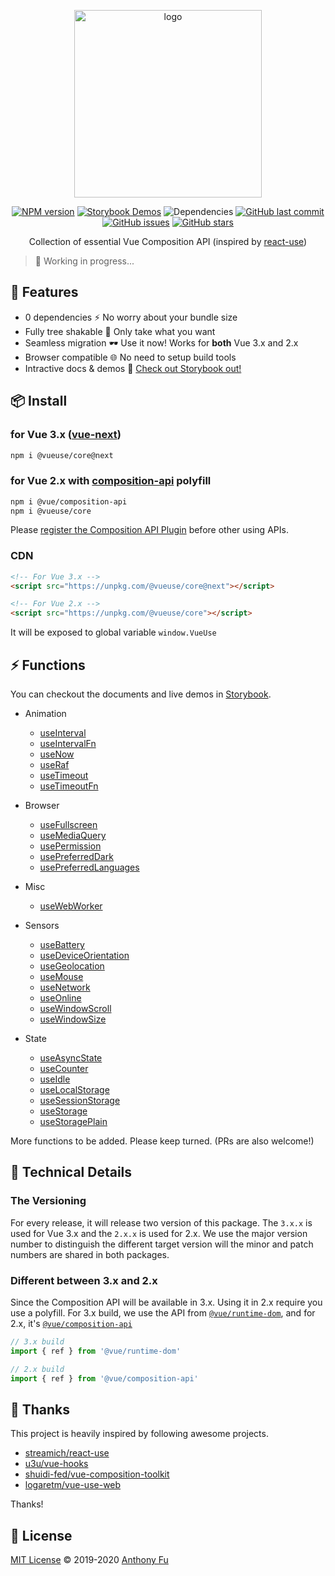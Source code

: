 <p align="center">
<img src="https://raw.githubusercontent.com/antfu/vueuse/master/resources/logo-vertical.png" alt="logo" width="300"/>
</p>

<p align="center">
<a href="https://www.npmjs.com/package/@vueuse/core" target="__blank"><img src="https://img.shields.io/npm/v/@vueuse/core?color=a1b858" alt="NPM version" /></a>
<a href="https://vueuse.netlify.com" target="__blank"><img src="https://img.shields.io/static/v1?label=storybook&message=demos&color=63ba83" alt="Storybook Demos" /></a>
<img alt="Dependencies" src="https://img.shields.io/david/antfu/vueuse?color=35495e"/>
<a href="https://github.com/antfu/vueuse" target="__blank"><img src="https://img.shields.io/github/last-commit/antfu/vueuse.svg?color=a38eed" alt="GitHub last commit" /></a>
<a href="https://github.com/antfu/vueuse/issues" target="__blank"><img src="https://img.shields.io/github/issues/antfu/vueuse.svg?color=c977be" alt="GitHub issues" /></a>
<a href="https://github.com/antfu/vueuse" target="__blank"><img alt="GitHub stars" src="https://img.shields.io/github/stars/antfu/vueuse?style=social"></a>
</p>


<p align="center">
Collection of essential Vue Composition API (inspired by <a href='https://github.com/streamich/react-use' target='__blank'>react-use</a>)
</p>

> 🚧 Working in progress...

## 🚀 Features

- 0 dependencies ⚡ No worry about your bundle size
- Fully tree shakable 🌴 Only take what you want
- Seamless migration 🕶 Use it now! Works for **both** Vue 3.x and 2.x
- Browser compatible 🌐 No need to setup build tools
- Intractive docs & demos 🎪 [Check out Storybook out!](https://vueuse.netlify.com)

## 📦 Install

### for Vue 3.x ([vue-next](https://github.com/vuejs/vue-next))

```bash
npm i @vueuse/core@next
```

### for Vue 2.x with [composition-api](https://github.com/vuejs/composition-api) polyfill


```bash
npm i @vue/composition-api
npm i @vueuse/core
```

Please [register the Composition API Plugin](https://github.com/vuejs/composition-api#usage) before other using APIs.

### CDN

```html
<!-- For Vue 3.x -->
<script src="https://unpkg.com/@vueuse/core@next"></script> 

<!-- For Vue 2.x -->
<script src="https://unpkg.com/@vueuse/core"></script>
```

It will be exposed to global variable `window.VueUse`

## ⚡ Functions

You can checkout the documents and live demos in [Storybook](https://vueuse.netlify.com/).

<!--FUNCTIONS_LIST_STARTS-->

- Animation
  - [useInterval](https://vueuse.netlify.com/?path=/story/animation--useinterval)
  - [useIntervalFn](https://vueuse.netlify.com/?path=/story/animation--useintervalfn)
  - [useNow](https://vueuse.netlify.com/?path=/story/animation--usenow)
  - [useRaf](https://vueuse.netlify.com/?path=/story/animation--useraf)
  - [useTimeout](https://vueuse.netlify.com/?path=/story/animation--usetimeout)
  - [useTimeoutFn](https://vueuse.netlify.com/?path=/story/animation--usetimeoutfn)

- Browser
  - [useFullscreen](https://vueuse.netlify.com/?path=/story/browser--usefullscreen)
  - [useMediaQuery](https://vueuse.netlify.com/?path=/story/browser--usemediaquery)
  - [usePermission](https://vueuse.netlify.com/?path=/story/browser--usepermission)
  - [usePreferredDark](https://vueuse.netlify.com/?path=/story/browser--usepreferreddark)
  - [usePreferredLanguages](https://vueuse.netlify.com/?path=/story/browser--usepreferredlanguages)

- Misc
  - [useWebWorker](https://vueuse.netlify.com/?path=/story/misc--usewebworker)

- Sensors
  - [useBattery](https://vueuse.netlify.com/?path=/story/sensors--usebattery)
  - [useDeviceOrientation](https://vueuse.netlify.com/?path=/story/sensors--usedeviceorientation)
  - [useGeolocation](https://vueuse.netlify.com/?path=/story/sensors--usegeolocation)
  - [useMouse](https://vueuse.netlify.com/?path=/story/sensors--usemouse)
  - [useNetwork](https://vueuse.netlify.com/?path=/story/sensors--usenetwork)
  - [useOnline](https://vueuse.netlify.com/?path=/story/sensors--useonline)
  - [useWindowScroll](https://vueuse.netlify.com/?path=/story/sensors--usewindowscroll)
  - [useWindowSize](https://vueuse.netlify.com/?path=/story/sensors--usewindowsize)

- State
  - [useAsyncState](https://vueuse.netlify.com/?path=/story/state--useasyncstate)
  - [useCounter](https://vueuse.netlify.com/?path=/story/state--usecounter)
  - [useIdle](https://vueuse.netlify.com/?path=/story/state--useidle)
  - [useLocalStorage](https://vueuse.netlify.com/?path=/story/state--uselocalstorage)
  - [useSessionStorage](https://vueuse.netlify.com/?path=/story/state--usesessionstorage)
  - [useStorage](https://vueuse.netlify.com/?path=/story/state--usestorage)
  - [useStoragePlain](https://vueuse.netlify.com/?path=/story/state--usestorageplain)

<!--FUNCTIONS_LIST_ENDS-->

More functions to be added. Please keep turned. (PRs are also welcome!)

## 🔬 Technical Details

### The Versioning

For every release, it will release two version of this package. The `3.x.x` is used for Vue 3.x and the `2.x.x` is used for 2.x. We use the major version number to distinguish the different target version will the minor and patch numbers are shared in both packages.

### Different between 3.x and 2.x

Since the Composition API will be available in 3.x. Using it in 2.x require you use a polyfill. For 3.x build, we use the API from [`@vue/runtime-dom`](https://www.npmjs.com/package/@vue/runtime-dom), and for 2.x, it's [`@vue/composition-api`](https://www.npmjs.com/package/@vue/composition-api)

```js
// 3.x build
import { ref } from '@vue/runtime-dom'

// 2.x build
import { ref } from '@vue/composition-api'
```

<!-- 

## 🧱 Contribute

Thanks for being instrested contributing this project!

// TODO:

--->

## 🌸 Thanks

This project is heavily inspired by following awesome projects.

- [streamich/react-use](https://github.com/streamich/react-use)
- [u3u/vue-hooks](https://github.com/u3u/vue-hooks)
- [shuidi-fed/vue-composition-toolkit](https://github.com/shuidi-fed/vue-composition-toolkit)
- [logaretm/vue-use-web](https://github.com/logaretm/vue-use-web)

Thanks!

## 📄 License

[MIT License](https://github.com/antfu/vueuse/blob/master/LICENSE) © 2019-2020 [Anthony Fu](https://github.com/antfu)
